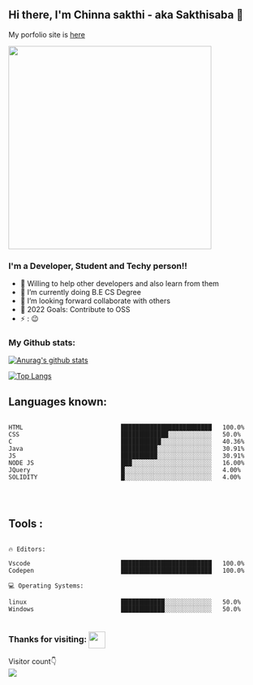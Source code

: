 ## Hi there, I'm Chinna sakthi - aka Sakthisaba 👋

My porfolio site is [here](https://portfolio-sakthisaba.vercel.app/)

<img src="https://cdn.dribbble.com/users/10549/screenshots/9916149/media/a9dbfea8e23e5b8e23db142528c3bc9f.png" width=400px >


### I'm a Developer, Student and Techy person!!

- 🔭 Willing to help other developers and also learn from them
- 🌱 I’m currently doing B.E CS Degree
- 👯 I’m looking forward collaborate with others
- 🥅 2022 Goals: Contribute to OSS 
- ⚡ : 😉



### My Github stats:

 
<a href="https://github.com/Sakthisaba/github-readme-stats">
  <img align="center" src="https://github-readme-stats.vercel.app/api?username=Sakthisaba&show_icons=true&include_all_commits=true&theme=default" alt="Anurag's github stats" />
</a>

<br />


[![Top Langs](https://github-readme-stats.vercel.app/api/top-langs/?username=Sakthisaba&langs_count=14)](https://github.com/anuraghazra/github-readme-stats)



## Languages known: ##

```text

HTML                           █████████████████████████   100.0% 
CSS                            █████████████░░░░░░░░░░░░   50.0% 
C                              ███████████░░░░░░░░░░░░░░   40.36% 
Java                           ██████████░░░░░░░░░░░░░░░   30.91% 
JS                             ██████████░░░░░░░░░░░░░░░   30.91% 
NODE JS                        ███░░░░░░░░░░░░░░░░░░░░░░   16.00%
JQuery                         █░░░░░░░░░░░░░░░░░░░░░░░░   4.00%
SOLIDITY                       █░░░░░░░░░░░░░░░░░░░░░░░░   4.00%




```

## Tools : ##
```text

🔥 Editors: 

Vscode                         █████████████████████████   100.0%
Codepen                        █████████████████████████   100.0%

💻 Operating Systems: 

linux                          ████████████░░░░░░░░░░░░░   50.0%
Windows                        ████████████░░░░░░░░░░░░░   50.0%


```

### Thanks for visiting: <img align="center" src="https://github.com/rajput2107/rajput2107/blob/master/Assets/Handshake.gif" height="33px" />
 <p> 
   Visitor count👇<br>
  
  <img src="https://profile-counter.glitch.me/Sakthisaba/count.svg" />
 </p>
